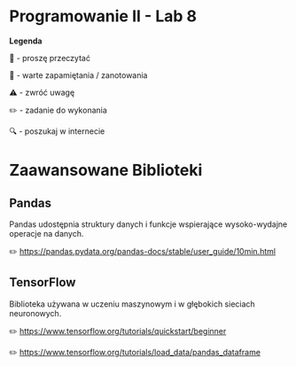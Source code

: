 # Programowanie II - Lab 8

**Legenda**

📖 - proszę przeczytać

📝 - warte zapamiętania / zanotowania

⚠️ - zwróć uwagę

✏️ - zadanie do wykonania

🔍 - poszukaj w internecie

# Zaawansowane Biblioteki

## Pandas
Pandas udostępnia struktury danych i funkcje wspierające wysoko-wydajne operacje na danych.

✏️ https://pandas.pydata.org/pandas-docs/stable/user_guide/10min.html


## TensorFlow
Biblioteka używana w uczeniu maszynowym i w głębokich sieciach neuronowych. 

✏️ https://www.tensorflow.org/tutorials/quickstart/beginner

✏️ https://www.tensorflow.org/tutorials/load_data/pandas_dataframe
